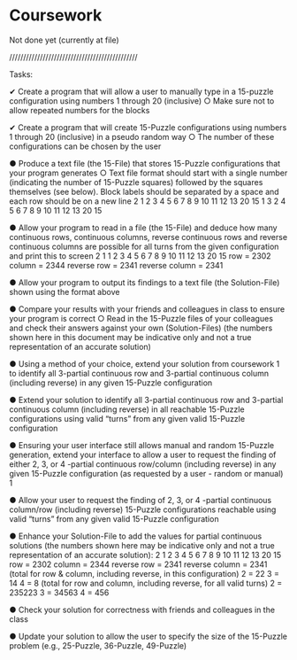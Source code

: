 # Coursework
Not done yet (currently at file)

//////////////////////////////////////////////

Tasks:

✔ Create a program that will allow a user to manually type in a 15-puzzle configuration
using numbers 1 through 20 (inclusive)
○ Make sure not to allow repeated numbers for the blocks

✔ Create a program that will create 15-Puzzle configurations using numbers 1 through 20
(inclusive) in a pseudo random way
○ The number of these configurations can be chosen by the user

● Produce a text file (the 15-File) that stores 15-Puzzle configurations that your program
generates
○ Text file format should start with a single number (indicating the number of
15-Puzzle squares) followed by the squares themselves (see below). Block
labels should be separated by a space and each row should be on a new line
2
1 2 3 4
5 6 7 8
9 10 11 12
13 20 15
1 3 2 4
5 6 7 8
9 10 11 12
13 20 15

● Allow your program to read in a file (the 15-File) and deduce how many continuous rows,
continuous columns, reverse continuous rows and reverse continuous columns are
possible for all turns from the given configuration and print this to screen
2
1
1 2 3 4
5 6 7 8
9 10 11 12
13 20 15
row = 2302
column = 2344
reverse row = 2341
reverse column = 2341

● Allow your program to output its findings to a text file (the Solution-File) shown using the
format above

● Compare your results with your friends and colleagues in class to ensure your program
is correct
○ Read in the 15-Puzzle files of your colleagues and check their answers against
your own (Solution-Files) (the numbers shown here in this document may be
indicative only and not a true representation of an accurate solution)

● Using a method of your choice, extend your solution from coursework 1 to identify all
3-partial continuous row and 3-partial continuous column (including reverse) in any given
15-Puzzle configuration

● Extend your solution to identify all 3-partial continuous row and 3-partial continuous
column (including reverse) in all reachable 15-Puzzle configurations using valid “turns”
from any given valid 15-Puzzle configuration

● Ensuring your user interface still allows manual and random 15-Puzzle generation,
extend your interface to allow a user to request the finding of either 2, 3, or 4 -partial
continuous row/column (including reverse) in any given 15-Puzzle configuration (as
requested by a user - random or manual)
1

● Allow your user to request the finding of 2, 3, or 4 -partial continuous column/row
(including reverse) 15-Puzzle configurations reachable using valid “turns” from any given
valid 15-Puzzle configuration

● Enhance your Solution-File to add the values for partial continuous solutions (the
numbers shown here may be indicative only and not a true representation of an accurate
solution):
2
1 2 3 4
5 6 7 8
9 10 11 12
13 20 15
row = 2302
column = 2344
reverse row = 2341
reverse column = 2341
(total for row & column, including reverse, in this configuration)
2 = 22
3 = 14
4 = 8
(total for row and column, including reverse, for all valid turns)
2 = 235223
3 = 34563
4 = 456

● Check your solution for correctness with friends and colleagues in the class

● Update your solution to allow the user to specify the size of the 15-Puzzle problem (e.g.,
25-Puzzle, 36-Puzzle, 49-Puzzle)
